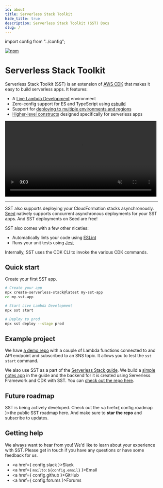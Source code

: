 ```yaml
---
id: about
title: Serverless Stack Toolkit
hide_title: true
description: Serverless Stack Toolkit (SST) Docs
slug: /
---
```


import config from "../config";

<p style={{ margin: 0 }}>
  <a href="https://www.npmjs.com/package/@serverless-stack/cli"><img alt="npm" src="https://img.shields.io/npm/v/@serverless-stack/cli.svg" /></a>
</p>

<h1 style={{ marginTop: 0 }}>Serverless Stack Toolkit</h1>

Serverless Stack Toolkit (SST) is an extension of [AWS CDK](https://aws.amazon.com/cdk/) that makes it easy to build serverless apps. It features:

- A [Live Lambda Development](live-lambda-development.md) environment
- Zero-config support for ES and TypeScript using [esbuild](https://esbuild.github.io)
- Support for [deploying to multiple environments and regions](deploying-your-app.md#deploying-to-a-stage)
- [Higher-level constructs](packages/resources.md) designed specifically for serverless apps

<video width="99%" playsinline controls muted>
  <source src="https://d1ne2nltv07ycv.cloudfront.net/SST/sst-start-demo/sst-start-demo-2.mp4" type="video/mp4" playsinline="" />
</video>

---

SST also supports deploying your CloudFormation stacks asynchronously. [Seed](https://seed.run) natively supports concurrent asynchronous deployments for your SST apps. And SST deployments on Seed are free!

SST also comes with a few other niceties:

- Automatically lints your code using [ESLint](https://eslint.org/)
- Runs your unit tests using [Jest](https://jestjs.io/)

Internally, SST uses the CDK CLI to invoke the various CDK commands.

## Quick start

Create your first SST app.

```bash
# Create your app
npx create-serverless-stack@latest my-sst-app
cd my-sst-app

# Start Live Lambda Development
npx sst start

# Deploy to prod
npx sst deploy --stage prod
```

## Example project

We have [a demo repo](https://github.com/serverless-stack/sst-start-demo) with a couple of Lambda functions connected to and API endpoint and subscribed to an SNS topic. It allows you to test the `sst start` command.

We also use SST as a part of the [Serverless Stack guide](https://serverless-stack.com). We build a [simple notes app](http://demo2.serverless-stack.com/) in the guide and the backend for it is created using Serverless Framework and CDK with SST. You can [check out the repo here](https://github.com/AnomalyInnovations/serverless-stack-demo-api).

## Future roadmap

SST is being actively developed. Check out the <a href={ config.roadmap }>the public SST roadmap here</a>. And make sure to **star the repo** and subscribe to updates.

## Getting help

We always want to hear from you! We'd like to learn about your experience with SST. Please get in touch if you have any questions or have some feedback for us.

- <a href={ config.slack }>Slack</a>
- <a href={ `mailto:${config.email}` }>Email</a>
- <a href={ config.github }>GitHub</a>
- <a href={ config.forums }>Forums</a>

